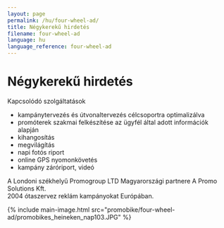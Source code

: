 ```yaml
---
layout: page
permalink: /hu/four-wheel-ad/
title: Négykerekű hirdetés
filename: four-wheel-ad
language: hu
language_reference: four-wheel-ad
---
```


# Négykerekű hirdetés

Kapcsolódó szolgáltatások

- kampánytervezés és útvonaltervezés célcsoportra optimalizálva
- promóterek szakmai felkészítése az ügyfél által adott információk alapján
- kihangosítás
- megvilágítás
- napi fotós riport
- online GPS nyomonkövetés
- kampány záróriport, videó

A Londoni székhelyű Promogroup LTD Magyarországi partnere A Promo Solutions Kft.\
2004 ótaszervez reklám kampányokat Európában.

{% include main-image.html src="promobike/four-wheel-ad/promobikes_heineken_nap103.JPG" %}
